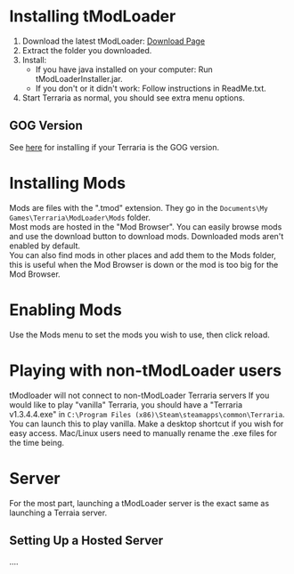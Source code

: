 # Installing tModLoader
1. Download the latest tModLoader: [Download Page](https://github.com/bluemagic123/tModLoader/releases/latest)
2. Extract the folder you downloaded.
3. Install: 
   * If you have java installed on your computer: Run tModLoaderInstaller.jar.
   * If you don't or it didn't work: Follow instructions in ReadMe.txt.
4. Start Terraria as normal, you should see extra menu options.

## GOG Version
See [here](https://forums.terraria.org/index.php?threads/tml-gog-patcher-beta.50413/) for installing if your Terraria is the GOG version.

# Installing Mods
Mods are files with the ".tmod" extension. They go in the `Documents\My Games\Terraria\ModLoader\Mods` folder.  
Most mods are hosted in the "Mod Browser". You can easily browse mods and use the download button to download mods. Downloaded mods aren't enabled by default.  
You can also find mods in other places and add them to the Mods folder, this is useful when the Mod Browser is down or the mod is too big for the Mod Browser.  

# Enabling Mods
Use the Mods menu to set the mods you wish to use, then click reload.

# Playing with non-tModLoader users
tModloader will not connect to non-tModLoader Terraria servers
If you would like to play "vanilla" Terraria, you should have a "Terraria v1.3.4.4.exe" in `C:\Program Files (x86)\Steam\steamapps\common\Terraria`. You can launch this to play vanilla. Make a desktop shortcut if you wish for easy access. Mac/Linux users need to manually rename the .exe files for the time being.

# Server
For the most part, launching a tModLoader server is the exact same as launching a Terraia server. 

## Setting Up a Hosted Server
....